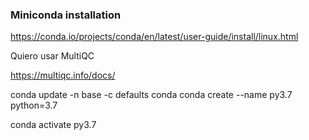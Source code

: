 ### Miniconda installation 
https://conda.io/projects/conda/en/latest/user-guide/install/linux.html 

Quiero usar MultiQC   

https://multiqc.info/docs/


conda update -n base -c defaults conda
conda create --name py3.7 python=3.7

conda activate py3.7
